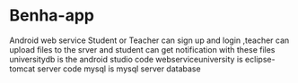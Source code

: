 # Benha-app
Android web service 
Student or Teacher can sign up and login  ,teacher can upload files to the srver and student can get notification with these files 
universitydb is the android studio code
webserviceuniversity is eclipse-tomcat server code
mysql is mysql server database
